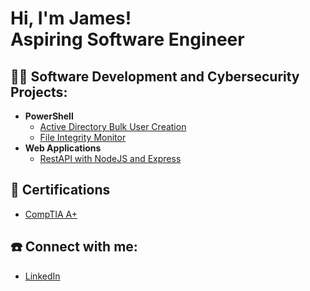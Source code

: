 <h1>Hi, I'm James! <br/> Aspiring Software Engineer</h1>

<h2>👨‍💻 Software Development and Cybersecurity Projects:</h2>

- <b>PowerShell</b>
  - [Active Directory Bulk User Creation](https://github.com/jsmccaffrey)
  - [File Integrity Monitor](https://github.com/jsmccaffrey)
- <b>Web Applications</b>
  - [RestAPI with NodeJS and Express](https://github.com/jsmccaffrey)

<h2>📃 Certifications</h2>

- [CompTIA A+](https://www.comptia.org/certifications/a)

<h2> ☎️ Connect with me:</h2>

- [LinkedIn](https://www.linkedin.com/in/jsmccaffrey/)


<!--
**jsmccaffrey/jsmccaffrey** is a ✨ _special_ ✨ repository because its `README.md` (this file) appears on your GitHub profile.

Here are some ideas to get you started:

- 🔭 I’m currently working on ...
- 🌱 I’m currently learning ...
- 👯 I’m looking to collaborate on ...
- 🤔 I’m looking for help with ...
- 💬 Ask me about ...
- 📫 How to reach me: ...
- 😄 Pronouns: ...
- ⚡ Fun fact: ...
-->
